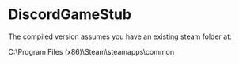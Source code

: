 # DiscordGameStub
The compiled version assumes you have an existing steam folder at:

C:\Program Files (x86)\Steam\steamapps\common
